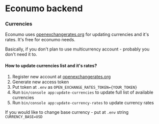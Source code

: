 # Econumo backend

### Currencies 

Econumo uses [openexchangerates.org](https://docs.openexchangerates.org/docs/api-introduction) for updating currencies and it's rates.
It's free for econumo needs.

Basically, if you don't plan to use multicurrency account - probably you don't need it to. 

#### How to update currencies list and it's rates?
1. Register new account at [openexchangerates.org](https://openexchangerates.org)
2. Generate new access token
3. Put token at `.env` as `OPEN_EXCHANGE_RATES_TOKEN={YOUR_TOKEN}`
4. Run  `bin/console app:update-currencies` to update full list of available currencies
5. Run `bin/console app:update-currency-rates` to update currency rates

If you would like to change base currency - put at `.env` string `CURRENCY_BASE=USD`